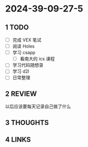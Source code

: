 # 2024-39-09-27-5

## 1 TODO

- [ ] 完成 VEX 笔试
- [ ] 阅读 Holes
- [ ] 学习 csapp
	- [ ] 看南大的 ics 课程
- [ ] 学习代码随想录
- [ ] 学习 d2l
- [ ] 日常整理

## 2 REVIEW

以后应该要每天记录自己做了什么

## 3 THOUGHTS

## 4 LINKS
